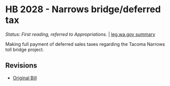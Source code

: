 # HB 2028 - Narrows bridge/deferred tax
*Status: First reading, referred to Appropriations.* | [leg.wa.gov summary](https://app.leg.wa.gov/billsummary?BillNumber=2028&Year=2021)

Making full payment of deferred sales taxes regarding the Tacoma Narrows toll bridge project.

## Revisions
* [Original Bill](1/)